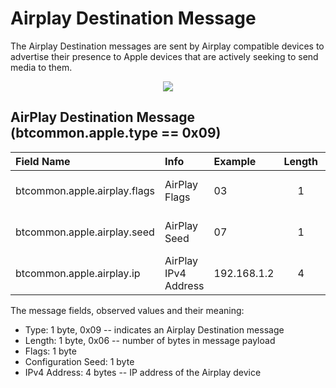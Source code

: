 <h1>Airplay Destination Message</h1>

<p> 
The Airplay Destination messages are sent by Airplay compatible devices to advertise
their presence to Apple devices that are actively seeking to send media to them.
</p>


<div align="center">
<img src="/figs/airplay_target_format.png">
</div>


## AirPlay Destination Message (btcommon.apple.type == 0x09)
| Field Name                                  | Info                         | Example                   |Length| Type  | Notes                    |
| :-------------------------------------------| :----------------------------|:--------------------------|:----:|:-----:|:------------------------:|
| btcommon.apple.airplay.flags                | AirPlay Flags                |   03                      |   1  | Bytes | Needs more work          |
| btcommon.apple.airplay.seed                 | AirPlay Seed                 |   07                      |   1  | Bytes | Unknown what this is for |
| btcommon.apple.airplay.ip                   | AirPlay IPv4 Address         |   192.168.1.2             |   4  | IPv4  |                          |

<p>The message fields, observed values and their meaning:</p>

<ul>
<li>
Type: 1 byte, 0x09 -- indicates an Airplay Destination message
</li>
<li>
Length: 1 byte, 0x06 -- number of bytes in message payload
</li>
<li>
Flags: 1 byte 
</li>
<li>
Configuration Seed: 1 byte
</li>
<li>
IPv4 Address: 4 bytes -- IP address of the Airplay device
</li>
</ul>
